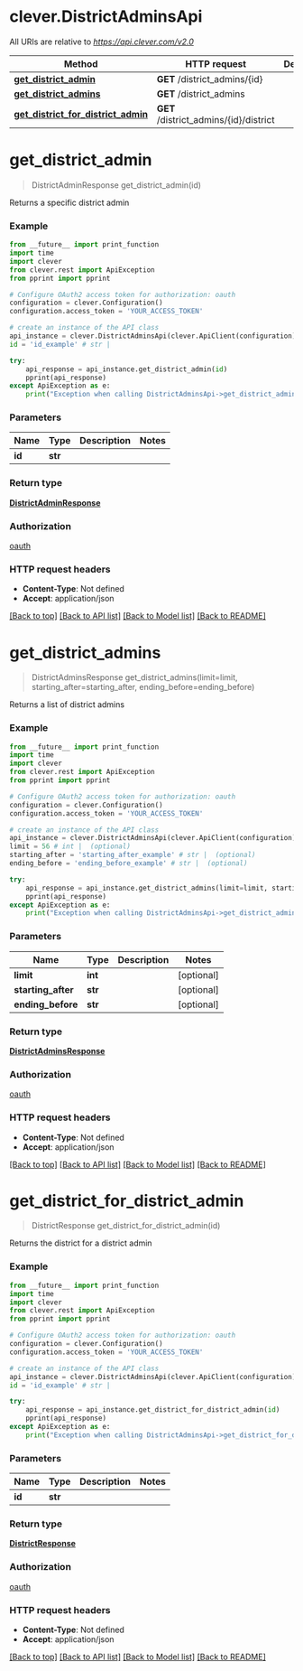 # clever.DistrictAdminsApi

All URIs are relative to *https://api.clever.com/v2.0*

Method | HTTP request | Description
------------- | ------------- | -------------
[**get_district_admin**](DistrictAdminsApi.md#get_district_admin) | **GET** /district_admins/{id} | 
[**get_district_admins**](DistrictAdminsApi.md#get_district_admins) | **GET** /district_admins | 
[**get_district_for_district_admin**](DistrictAdminsApi.md#get_district_for_district_admin) | **GET** /district_admins/{id}/district | 

# **get_district_admin**
> DistrictAdminResponse get_district_admin(id)



Returns a specific district admin

### Example
```python
from __future__ import print_function
import time
import clever
from clever.rest import ApiException
from pprint import pprint

# Configure OAuth2 access token for authorization: oauth
configuration = clever.Configuration()
configuration.access_token = 'YOUR_ACCESS_TOKEN'

# create an instance of the API class
api_instance = clever.DistrictAdminsApi(clever.ApiClient(configuration))
id = 'id_example' # str | 

try:
    api_response = api_instance.get_district_admin(id)
    pprint(api_response)
except ApiException as e:
    print("Exception when calling DistrictAdminsApi->get_district_admin: %s\n" % e)
```

### Parameters

Name | Type | Description  | Notes
------------- | ------------- | ------------- | -------------
 **id** | **str**|  | 

### Return type

[**DistrictAdminResponse**](DistrictAdminResponse.md)

### Authorization

[oauth](../README.md#oauth)

### HTTP request headers

 - **Content-Type**: Not defined
 - **Accept**: application/json

[[Back to top]](#) [[Back to API list]](../README.md#documentation-for-api-endpoints) [[Back to Model list]](../README.md#documentation-for-models) [[Back to README]](../README.md)

# **get_district_admins**
> DistrictAdminsResponse get_district_admins(limit=limit, starting_after=starting_after, ending_before=ending_before)



Returns a list of district admins

### Example
```python
from __future__ import print_function
import time
import clever
from clever.rest import ApiException
from pprint import pprint

# Configure OAuth2 access token for authorization: oauth
configuration = clever.Configuration()
configuration.access_token = 'YOUR_ACCESS_TOKEN'

# create an instance of the API class
api_instance = clever.DistrictAdminsApi(clever.ApiClient(configuration))
limit = 56 # int |  (optional)
starting_after = 'starting_after_example' # str |  (optional)
ending_before = 'ending_before_example' # str |  (optional)

try:
    api_response = api_instance.get_district_admins(limit=limit, starting_after=starting_after, ending_before=ending_before)
    pprint(api_response)
except ApiException as e:
    print("Exception when calling DistrictAdminsApi->get_district_admins: %s\n" % e)
```

### Parameters

Name | Type | Description  | Notes
------------- | ------------- | ------------- | -------------
 **limit** | **int**|  | [optional] 
 **starting_after** | **str**|  | [optional] 
 **ending_before** | **str**|  | [optional] 

### Return type

[**DistrictAdminsResponse**](DistrictAdminsResponse.md)

### Authorization

[oauth](../README.md#oauth)

### HTTP request headers

 - **Content-Type**: Not defined
 - **Accept**: application/json

[[Back to top]](#) [[Back to API list]](../README.md#documentation-for-api-endpoints) [[Back to Model list]](../README.md#documentation-for-models) [[Back to README]](../README.md)

# **get_district_for_district_admin**
> DistrictResponse get_district_for_district_admin(id)



Returns the district for a district admin

### Example
```python
from __future__ import print_function
import time
import clever
from clever.rest import ApiException
from pprint import pprint

# Configure OAuth2 access token for authorization: oauth
configuration = clever.Configuration()
configuration.access_token = 'YOUR_ACCESS_TOKEN'

# create an instance of the API class
api_instance = clever.DistrictAdminsApi(clever.ApiClient(configuration))
id = 'id_example' # str | 

try:
    api_response = api_instance.get_district_for_district_admin(id)
    pprint(api_response)
except ApiException as e:
    print("Exception when calling DistrictAdminsApi->get_district_for_district_admin: %s\n" % e)
```

### Parameters

Name | Type | Description  | Notes
------------- | ------------- | ------------- | -------------
 **id** | **str**|  | 

### Return type

[**DistrictResponse**](DistrictResponse.md)

### Authorization

[oauth](../README.md#oauth)

### HTTP request headers

 - **Content-Type**: Not defined
 - **Accept**: application/json

[[Back to top]](#) [[Back to API list]](../README.md#documentation-for-api-endpoints) [[Back to Model list]](../README.md#documentation-for-models) [[Back to README]](../README.md)

